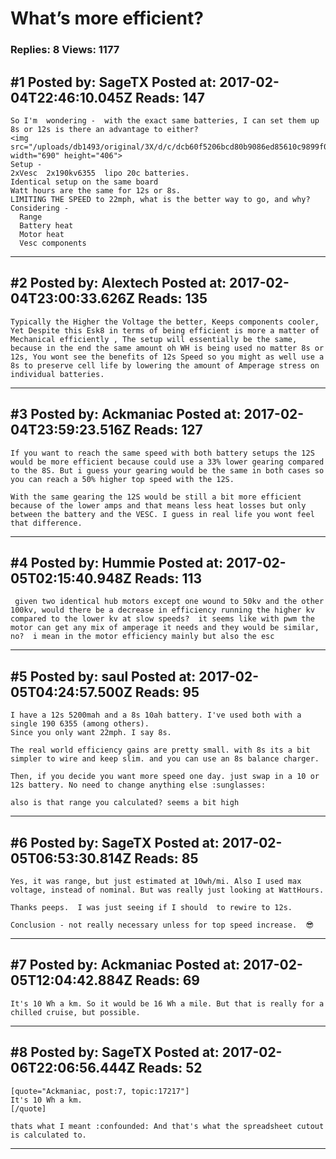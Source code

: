 # What&rsquo;s more efficient?

### Replies: 8 Views: 1177

## \#1 Posted by: SageTX Posted at: 2017-02-04T22:46:10.045Z Reads: 147

```
So I'm  wondering -  with the exact same batteries, I can set them up 8s or 12s is there an advantage to either? 
<img src="/uploads/db1493/original/3X/d/c/dcb60f5206bcd80b9086ed85610c9899f0d67469.png" width="690" height="406">
Setup - 
2xVesc  2x190kv6355  lipo 20c batteries.  
Identical setup on the same board  
Watt hours are the same for 12s or 8s. 
LIMITING THE SPEED to 22mph, what is the better way to go, and why?  
Considering - 
  Range 
  Battery heat 
  Motor heat 
  Vesc components
```

---
## \#2 Posted by: Alextech Posted at: 2017-02-04T23:00:33.626Z Reads: 135

```
Typically the Higher the Voltage the better, Keeps components cooler, Yet Despite this Esk8 in terms of being efficient is more a matter of Mechanical efficiently , The setup will essentially be the same, because in the end the same amount oh WH is being used no matter 8s or 12s, You wont see the benefits of 12s Speed so you might as well use a 8s to preserve cell life by lowering the amount of Amperage stress on individual batteries.
```

---
## \#3 Posted by: Ackmaniac Posted at: 2017-02-04T23:59:23.516Z Reads: 127

```
If you want to reach the same speed with both battery setups the 12S would be more efficient because could use a 33% lower gearing compared to the 8S. But i guess your gearing would be the same in both cases so you can reach a 50% higher top speed with the 12S. 

With the same gearing the 12S would be still a bit more efficient because of the lower amps and that means less heat losses but only between the battery and the VESC. I guess in real life you wont feel that difference.
```

---
## \#4 Posted by: Hummie Posted at: 2017-02-05T02:15:40.948Z Reads: 113

```
 given two identical hub motors except one wound to 50kv and the other 100kv, would there be a decrease in efficiency running the higher kv compared to the lower kv at slow speeds?  it seems like with pwm the motor can get any mix of amperage it needs and they would be similar, no?  i mean in the motor efficiency mainly but also the esc
```

---
## \#5 Posted by: saul Posted at: 2017-02-05T04:24:57.500Z Reads: 95

```
I have a 12s 5200mah and a 8s 10ah battery. I've used both with a single 190 6355 (among others).
Since you only want 22mph. I say 8s.

The real world efficiency gains are pretty small. with 8s its a bit simpler to wire and keep slim. and you can use an 8s balance charger.

Then, if you decide you want more speed one day. just swap in a 10 or 12s battery. No need to change anything else :sunglasses:

also is that range you calculated? seems a bit high
```

---
## \#6 Posted by: SageTX Posted at: 2017-02-05T06:53:30.814Z Reads: 85

```
Yes, it was range, but just estimated at 10wh/mi. Also I used max voltage, instead of nominal. But was really just looking at WattHours. 

Thanks peeps.  I was just seeing if I should  to rewire to 12s. 

Conclusion - not really necessary unless for top speed increase.  😎
```

---
## \#7 Posted by: Ackmaniac Posted at: 2017-02-05T12:04:42.884Z Reads: 69

```
It's 10 Wh a km. So it would be 16 Wh a mile. But that is really for a chilled cruise, but possible.
```

---
## \#8 Posted by: SageTX Posted at: 2017-02-06T22:06:56.444Z Reads: 52

```
[quote="Ackmaniac, post:7, topic:17217"]
It's 10 Wh a km.
[/quote]

thats what I meant :confounded: And that's what the spreadsheet cutout is calculated to.
```

---
